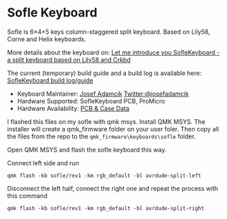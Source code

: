 # Sofle Keyboard

Sofle is 6×4+5 keys column-staggered split keyboard. Based on Lily58, Corne and Helix keyboards.

More details about the keyboard on: [Let me introduce you SofleKeyboard - a split keyboard based on Lily58 and Crkbd](https://josef-adamcik.cz/electronics/let-me-introduce-you-sofle-keyboard-split-keyboard-based-on-lily58.html)

The current (temporary) build guide and a build log is available here: [SofleKeyboard build log/guide](https://josef-adamcik.cz/electronics/soflekeyboard-build-log-and-build-guide.html)

* Keyboard Maintainer: [Josef Adamcik](https://josef-adamcik.cz) [Twitter:@josefadamcik](https://twitter.com/josefadamcik)  
* Hardware Supported: SofleKeyboard PCB, ProMicro  
* Hardware Availability: [PCB & Case Data](https://github.com/josefadamcik/SofleKeyboard)

I flashed this files on my sofle with qmk msys. Install QMK MSYS. The installer will create a qmk_firmware folder on your user foler.
Then copy all the files from the repo to the ```qmk_firmware\keyboards\sofle``` folder.

Open QMK MSYS and flash the sofle keyboard this way.

Connect left side and run 
```
qmk flash -kb sofle/rev1 -km rgb_default -bl avrdude-split-left
```
Disconnect the left half, connect the right one and repeat the process with this command
```
qmk flash -kb sofle/rev1 -km rgb_default -bl avrdude-split-right
```
